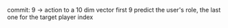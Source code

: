 


commit:
9 -> action to a 10 dim vector first 9 predict the user's role, the last one for the target player index